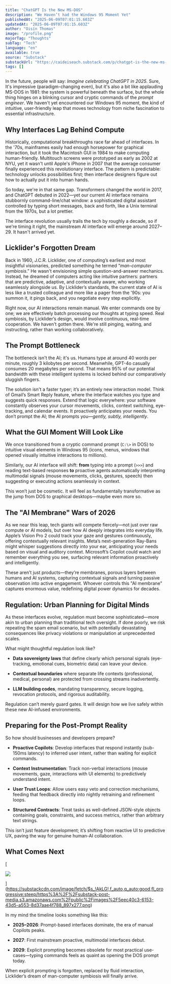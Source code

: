 ```yaml
---
title: "ChatGPT Is the New MS-DOS"
description: "We Haven’t had the Windows 95 Moment Yet"
publishedAt: "2025-06-09T07:01:15.603Z"
updatedAt: "2025-06-09T07:01:15.603Z"
author: "Oisín Thomas"
image: "/profile.png"
majorTag: "Thoughts"
subTag: "Tech"
language: "en"
available: true
source: "Substack"
substackUrl: "https://caideiseach.substack.com/p/chatgpt-is-the-new-ms-dos"
tags: []
---
```


In the future, people will say: _Imagine celebrating ChatGPT in 2025_. Sure, It's impressive (paradigm-changing even), but it's also a bit like applauding MS-DOS in 1981: the system is powerful beneath the surface, but the whole thing hinges on a blinking cursor and cryptic commands of the _prompt engineer_. We haven't yet encountered our Windows 95 moment, the kind of intuitive, user-friendly leap that moves technology from niche fascination to essential infrastructure.

Why Interfaces Lag Behind Compute
---------------------------------

Historically, computational breakthroughs race far ahead of interfaces. In the '70s, mainframes easily had enough horsepower for graphical interaction, but it took the Macintosh GUI in 1984 to make computing human-friendly. Multitouch screens were prototyped as early as 2002 at NYU, yet it wasn't until Apple's iPhone in 2007 that the average consumer finally experienced this revolutionary interface. The pattern is predictable: technology unlocks possibilities first; then interface designers figure out how to actually put it into human hands.


So today, we're in that same gap. Transformers changed the world in 2017, and ChatGPT debuted in 2022—yet our current AI interface remains stubbornly command-line/chat window: a sophisticated digital assistant controlled by typing short messages, back and forth, like a Unix terminal from the 1970s, but a lot prettier.

The interface revolution usually trails the tech by roughly a decade, so if we're timing it right, the mainstream AI interface will emerge around 2027–29. It hasn't arrived yet.

Licklider's Forgotten Dream
---------------------------

Back in 1960, J.C.R. Licklider, one of computing’s earliest and most insightful visionaries, predicted something he termed “_man-computer symbiosis_.” He wasn't envisioning simple question-and-answer mechanics. Instead, he dreamed of computers acting like intuitive partners: partners that are predictive, adaptive, and contextually aware, who working seamlessly alongside us. By Licklider’s standards, the current state of AI is less like a trusted colleague and more like a pager from the '90s: you summon it, it pings back, and you negotiate every step explicitly.

Right now, our AI interactions remain manual. We enter commands one by one; we are effectively batch processing our thoughts at typing speed. Real symbiosis, by Licklider’s design, would involve continuous, real-time cooperation. We haven't gotten there. We're still pinging, waiting, and instructing, rather than working collaboratively.

The Prompt Bottleneck
---------------------

The bottleneck isn't the AI; it's us. Humans type at around 40 words per minute, roughly 3 kilobytes per second. Meanwhile, GPT-4o casually consumes 20 megabytes per second. That means 95% of our potential bandwidth with these intelligent systems is locked behind our comparatively sluggish fingers.

The solution isn't a faster typer; it’s an entirely new interaction model. Think of Gmail’s Smart Reply feature, where the interface watches you type and suggests quick responses. Extend that logic everywhere: your software constantly observes your cursor movements, clicks, context switching, eye-tracking, and calendar events. It proactively anticipates your needs. You don’t prompt the AI; the AI prompts you—_gently, subtly, intelligently_.

What the GUI Moment Will Look Like
----------------------------------

We once transitioned from a cryptic command prompt (`C:\>` in DOS) to intuitive visual elements in Windows 95 (icons, menus, windows that opened visually intuitive interactions to millions).

Similarly, our AI interface will shift: **from** typing into a prompt (`>>>`) and reading text-based responses **to** proactive agents automatically interpreting multimodal signals (mouse movements, clicks, gestures, speech) then suggesting or executing actions seamlessly in context.

This won’t just be cosmetic. It will feel as fundamentally transformative as the jump from DOS to graphical desktops—maybe even more so.

The "AI Membrane" Wars of 2026
------------------------------

As we near this leap, tech giants will compete fiercely—not just over raw compute or AI models, but over how AI deeply integrates into everyday life. Apple’s Vision Pro 2 could track your gaze and gestures continuously, offering contextually relevant insights. Meta’s next-generation Ray-Bans might whisper suggestions directly into your ear, anticipating your needs based on visual and auditory context. Microsoft’s Copilot could watch and remember everything you see, surfacing relevant information proactively and intelligently.

These aren’t just products—they’re membranes, porous layers between humans and AI systems, capturing contextual signals and turning passive observation into active engagement. Whoever controls this "AI membrane" captures enormous value, redefining digital power dynamics for decades.

Regulation: Urban Planning for Digital Minds
--------------------------------------------

As these interfaces evolve, regulation must become sophisticated—more akin to urban planning than traditional tech oversight. If done poorly, we risk repeating the spam email scenario, but with potentially devastating consequences like privacy violations or manipulation at unprecedented scales.

What might thoughtful regulation look like?

*   **Data sovereignty laws** that define clearly which personal signals (eye-tracking, emotional cues, biometric data) can leave your device.
    
*   **Contextual boundaries** where separate life contexts (professional, medical, personal) are protected from crossing streams inadvertently.
    
*   **LLM building codes**, mandating transparency, secure logging, revocation protocols, and rigorous auditability.
    

Regulation can’t merely guard gates. It will design how we live safely within these new AI-infused environments.

Preparing for the Post-Prompt Reality
-------------------------------------

So how should businesses and developers prepare?

*   **Proactive Copilots**: Develop interfaces that respond instantly (sub-150ms latency) to inferred user intent, rather than waiting for explicit commands.
    
*   **Context Instrumentation**: Track non-verbal interactions (mouse movements, gaze, interactions with UI elements) to predictively understand intent.
    
*   **User Trust Loops**: Allow users easy veto and correction mechanisms, feeding that feedback directly into nightly retraining and refinement loops.
    
*   **Structured Contracts**: Treat tasks as well-defined JSON-style objects containing goals, constraints, and success metrics, rather than arbitrary text strings.
    

This isn’t just feature development; it’s shifting from reactive UI to predictive UX, paving the way for genuine human-AI collaboration.

What Comes Next
---------------

[

![](https://substack-post-media.s3.amazonaws.com/public/images/5eec40c3-6153-43d5-a553-8d37aae4f788_897x277.png)



](https://substackcdn.com/image/fetch/$s_!AkLG!,f_auto,q_auto:good,fl_progressive:steep/https%3A%2F%2Fsubstack-post-media.s3.amazonaws.com%2Fpublic%2Fimages%2F5eec40c3-6153-43d5-a553-8d37aae4f788_897x277.png)

In my mind the timeline looks something like this:

*   **2025–2026**: Prompt-based interfaces dominate, the era of manual Copilots peaks.
    
*   **2027**: First mainstream proactive, multimodal interfaces debut.
    
*   **2029**: Explicit prompting becomes obsolete for most practical use-cases—typing commands feels as quaint as opening the DOS prompt today.
    

When explicit prompting is forgotten, replaced by fluid interaction, Licklider’s dream of man-computer symbiosis will finally arrive.

